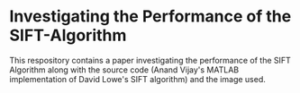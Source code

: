 # Investigating the Performance of the SIFT-Algorithm 

This respository contains a paper investigating the performance of the SIFT Algorithm along with the source code (Anand Vijay's MATLAB implementation of David Lowe's SIFT algorithm) and the image used.
